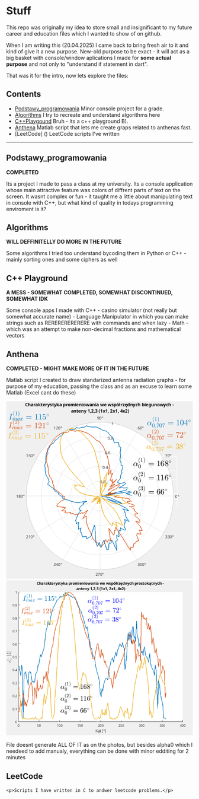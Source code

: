 # Stuff
This repo was originally my idea to store small and insignificant to my future career and education files which I wanted to show of on github.

When I am writing this (20.04.2025) I came back to bring fresh air to it and kind of give it a new purpose. New-old purpose to be exact - it will act as a big basket with console/window aplications I made for <strong>some actual purpose</strong> and not only to "understand if statement in dart".

That was it for the intro, now lets explore the files:

## Contents

- [Podstawy_programowania](#podstawy_programowania)
    Minor console project for a grade.
- [Algorithms](#algorithms)
    I try to recreate and understand algorithms here
- [C++Playgound](#c-playground)
    Bruh - its a c++ playground B).
- [Anthena](#anthena)
    Matlab script that lets me create graps related to anthenas fast.
- [LeetCode] ()
    LeetCode scripts I've written

---
## Podstawy_programowania
<strong>COMPLETED</strong>
    <p>Its a project I made to pass a class at my university. Its a console application whose main attractive feature was colors of diffrent parts of text on the screen. It wasnt complex or fun - it taught me a little about manipulating text in console with C++, but what kind of quality in todays programming enviroment is it?</p>

## Algorithms
<strong>WILL DEFFINITELLY DO MORE IN THE FUTURE</strong>
    <p>Some algorithms I tried too understand bycoding them in Python or C++ - mainly sorting ones and some ciphers as well</p>

## C++ Playground
<strong>A MESS - SOMEWHAT COMPLETED, SOMEWHAT DISCONTINUED, SOMEWHAT IDK</strong>
    <p>Some console apps I made with C++ 
    - casino simulator (not really but somewhat accurate name)
    - Language Manipulator in which you can make strings such as RERERERERERERE with commands and when lazy
    - Math - which was an attempt to make non-decimal fractions and mathematical vectors</p>

## Anthena
<strong>COMPLETED - MIGHT MAKE MORE OF IT IN THE FUTURE</strong>
    <p>Matlab script I created to draw standarized antenna radiation graphs - for purpose of my education, passing the class and as an excuse to learn some Matlab (Excel cant do these)</p>
    ![polar coordinantes characteristics](foto/a1.png)
    ![rectangular coordinantes characteristics](foto/a2.png)
    <p>File doesnt generate ALL OF IT as on the photos, but besides alpha0 which I needeed to add manualy, everything can be done with minor edditing for 2 minutes</p>

## LeetCode
    <p>Scripts I have written in C to andwer leetcode problems.</p>
